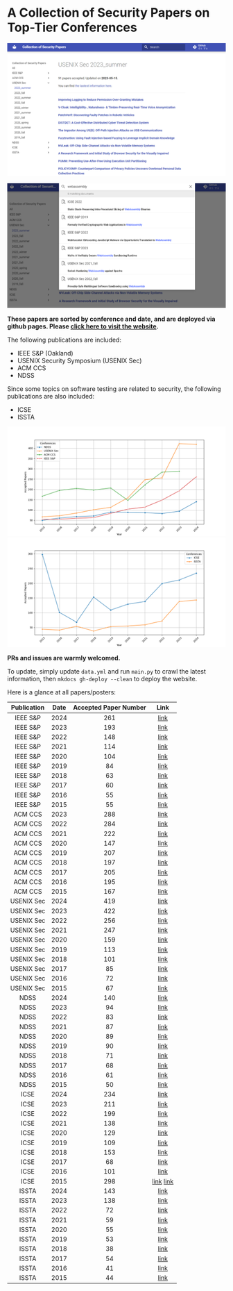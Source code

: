 # A Collection of Security Papers on Top-Tier Conferences

![overview](./img/Snipaste_2023-05-19_16-31-36.png)

![search](./img/Snipaste_2023-05-19_16-32-44.png)
    
**These papers are sorted by conference and date, and are deployed via github pages. Please [click here to visit the website](https://sec.c01dkit.com).**
    
The following publications are included:

- IEEE S&P (Oakland)
- USENIX Security Symposium (USENIX Sec)
- ACM CCS
- NDSS

Since some topics on software testing are related to security, the following publications are also included:

- ICSE
- ISSTA

![Top-Tier-4-Security-Conferences](./img/Top-Tier-4-Security-Conferences.png)
![Top-SE-Conferences](./img/Top-SE-Conferences.png)

**PRs and issues are warmly welcomed.**

To update, simply update `data.yml` and run `main.py` to crawl the latest information, then `mkdocs gh-deploy --clean` to deploy the website.

Here is a glance at all papers/posters:

| Publication | Date | Accepted Paper Number | Link |
| :---: | :---: | :---: | :---: |
| IEEE S&P | 2024 | 261 | [link](https://sp2024.ieee-security.org/accepted-papers.html)  |
| IEEE S&P | 2023 | 193 | [link](https://dblp.org/db/conf/sp/sp2023.html)  |
| IEEE S&P | 2022 | 148 | [link](https://dblp.org/db/conf/sp/sp2022.html)  |
| IEEE S&P | 2021 | 114 | [link](https://dblp.org/db/conf/sp/sp2021.html)  |
| IEEE S&P | 2020 | 104 | [link](https://dblp.org/db/conf/sp/sp2020.html)  |
| IEEE S&P | 2019 | 84 | [link](https://dblp.org/db/conf/sp/sp2019.html)  |
| IEEE S&P | 2018 | 63 | [link](https://dblp.org/db/conf/sp/sp2018.html)  |
| IEEE S&P | 2017 | 60 | [link](https://dblp.org/db/conf/sp/sp2017.html)  |
| IEEE S&P | 2016 | 55 | [link](https://dblp.org/db/conf/sp/sp2016.html)  |
| IEEE S&P | 2015 | 55 | [link](https://dblp.org/db/conf/sp/sp2015.html)  |
| ACM CCS | 2023 | 288 | [link](https://dblp.org/db/conf/ccs/ccs2023.html)  |
| ACM CCS | 2022 | 284 | [link](https://dblp.org/db/conf/ccs/ccs2022.html)  |
| ACM CCS | 2021 | 222 | [link](https://dblp.org/db/conf/ccs/ccs2021.html)  |
| ACM CCS | 2020 | 147 | [link](https://dblp.org/db/conf/ccs/ccs2020.html)  |
| ACM CCS | 2019 | 207 | [link](https://dblp.org/db/conf/ccs/ccs2019.html)  |
| ACM CCS | 2018 | 197 | [link](https://dblp.org/db/conf/ccs/ccs2018.html)  |
| ACM CCS | 2017 | 205 | [link](https://dblp.org/db/conf/ccs/ccs2017.html)  |
| ACM CCS | 2016 | 195 | [link](https://dblp.org/db/conf/ccs/ccs2016.html)  |
| ACM CCS | 2015 | 167 | [link](https://dblp.org/db/conf/ccs/ccs2015.html)  |
| USENIX Sec | 2024 | 419 | [link](https://www.usenix.org/conference/usenixsecurity24/technical-sessions)  |
| USENIX Sec | 2023 | 422 | [link](https://dblp.org/db/conf/uss/uss2023.html)  |
| USENIX Sec | 2022 | 256 | [link](https://dblp.org/db/conf/uss/uss2022.html)  |
| USENIX Sec | 2021 | 247 | [link](https://dblp.org/db/conf/uss/uss2021.html)  |
| USENIX Sec | 2020 | 159 | [link](https://dblp.org/db/conf/uss/uss2020.html)  |
| USENIX Sec | 2019 | 113 | [link](https://dblp.org/db/conf/uss/uss2019.html)  |
| USENIX Sec | 2018 | 101 | [link](https://dblp.org/db/conf/uss/uss2018.html)  |
| USENIX Sec | 2017 | 85 | [link](https://dblp.org/db/conf/uss/uss2017.html)  |
| USENIX Sec | 2016 | 72 | [link](https://dblp.org/db/conf/uss/uss2016.html)  |
| USENIX Sec | 2015 | 67 | [link](https://dblp.org/db/conf/uss/uss2015.html)  |
| NDSS | 2024 | 140 | [link](https://www.ndss-symposium.org/ndss-program/symposium-2024)  |
| NDSS | 2023 | 94 | [link](https://dblp.org/db/conf/ndss/ndss2023.html)  |
| NDSS | 2022 | 83 | [link](https://dblp.org/db/conf/ndss/ndss2022.html)  |
| NDSS | 2021 | 87 | [link](https://dblp.org/db/conf/ndss/ndss2021.html)  |
| NDSS | 2020 | 89 | [link](https://dblp.org/db/conf/ndss/ndss2020.html)  |
| NDSS | 2019 | 90 | [link](https://dblp.org/db/conf/ndss/ndss2019.html)  |
| NDSS | 2018 | 71 | [link](https://dblp.org/db/conf/ndss/ndss2018.html)  |
| NDSS | 2017 | 68 | [link](https://dblp.org/db/conf/ndss/ndss2017.html)  |
| NDSS | 2016 | 61 | [link](https://dblp.org/db/conf/ndss/ndss2016.html)  |
| NDSS | 2015 | 50 | [link](https://dblp.org/db/conf/ndss/ndss2015.html)  |
| ICSE | 2024 | 234 | [link](https://conf.researchr.org/track/icse-2024/icse-2024-research-track?#event-overview)  |
| ICSE | 2023 | 211 | [link](https://dblp.org/db/conf/icse/icse2023.html)  |
| ICSE | 2022 | 199 | [link](https://dblp.org/db/conf/icse/icse2022.html)  |
| ICSE | 2021 | 138 | [link](https://dblp.org/db/conf/icse/icse2021.html)  |
| ICSE | 2020 | 129 | [link](https://dblp.org/db/conf/icse/icse2020.html)  |
| ICSE | 2019 | 109 | [link](https://dblp.org/db/conf/icse/icse2019.html)  |
| ICSE | 2018 | 153 | [link](https://dblp.org/db/conf/icse/icse2018.html)  |
| ICSE | 2017 | 68 | [link](https://dblp.org/db/conf/icse/icse2017.html)  |
| ICSE | 2016 | 101 | [link](https://dblp.org/db/conf/icse/icse2016.html)  |
| ICSE | 2015 | 298 | [link](https://dblp.org/db/conf/icse/icse2015-1.html) [link](https://dblp.org/db/conf/icse/icse2015-2.html)  |
| ISSTA | 2024 | 143 | [link](https://2024.issta.org/track/issta-2024-papers#event-overview)  |
| ISSTA | 2023 | 138 | [link](https://dblp.org/db/conf/issta/issta2023.html)  |
| ISSTA | 2022 | 72 | [link](https://dblp.org/db/conf/issta/issta2022.html)  |
| ISSTA | 2021 | 59 | [link](https://dblp.org/db/conf/issta/issta2021.html)  |
| ISSTA | 2020 | 55 | [link](https://dblp.org/db/conf/issta/issta2020.html)  |
| ISSTA | 2019 | 53 | [link](https://dblp.org/db/conf/issta/issta2019.html)  |
| ISSTA | 2018 | 38 | [link](https://dblp.org/db/conf/issta/issta2018.html)  |
| ISSTA | 2017 | 54 | [link](https://dblp.org/db/conf/issta/issta2017.html)  |
| ISSTA | 2016 | 41 | [link](https://dblp.org/db/conf/issta/issta2016.html)  |
| ISSTA | 2015 | 44 | [link](https://dblp.org/db/conf/issta/issta2015.html)  |
